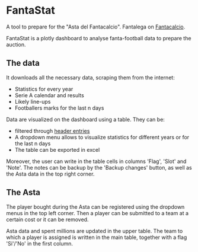 # FantaStat
A tool to prepare for the "Asta del Fantacalcio". Fantalega on [Fantacalcio](https://www.fantacalcio.it/).

FantaStat is a plotly dashboard to analyse fanta-football data to prepare the auction.


## The data

It downloads all the necessary data, scraping them from the internet:
* Statistics for every year
* Serie A calendar and results
* Likely line-ups
* Footballers marks for the last n days

Data are visualized on the dashboard using a table. They can be:
* filtered through [header entries](https://dash.plotly.com/datatable/filtering)
* A dropdown menu allows to visualize statistics for different years or for the last n days
* The table can be exported in excel

Moreover, the user can write in the table cells in columns 'Flag', 'Slot' and 'Note'.
The notes can be backup by the 'Backup changes' button, as well as the Asta data in the top right corner.


## The Asta

The player bought during the Asta can be registered using the dropdown menus in the top left corner.
Then a player can be submitted to a team at a certain cost or it can be removed.

Asta data and spent millions are updated in the upper table. The team to which a player is assigned is
written in the main table, together with a flag 'Si'/'No' in the first column.



